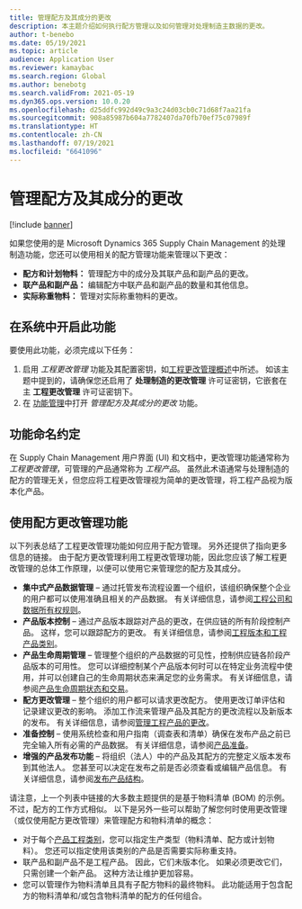 ```yaml
---
title: 管理配方及其成分的更改
description: 本主题介绍如何执行配方管理以及如何管理对处理制造主数据的更改。
author: t-benebo
ms.date: 05/19/2021
ms.topic: article
audience: Application User
ms.reviewer: kamaybac
ms.search.region: Global
ms.author: benebotg
ms.search.validFrom: 2021-05-19
ms.dyn365.ops.version: 10.0.20
ms.openlocfilehash: d25ddfc992d49c9a3c24d03cb0c71d68f7aa21fa
ms.sourcegitcommit: 908a85987b604a7782407da70fb70ef75c07989f
ms.translationtype: HT
ms.contentlocale: zh-CN
ms.lasthandoff: 07/19/2021
ms.locfileid: "6641096"
---
```

# <a name="manage-changes-in-formulas-and-their-ingredients"></a>管理配方及其成分的更改

[!include [banner](../includes/banner.md)]

如果您使用的是 Microsoft Dynamics 365 Supply Chain Management 的处理制造功能，您还可以使用相关的配方管理功能来管理以下更改：

- **配方和计划物料：** 管理配方中的成分及其联产品和副产品的更改。
- **联产品和副产品：** 编辑配方中联产品和副产品的数量和其他信息。
- **实际称重物料：** 管理对实际称重物料的更改。

## <a name="turn-on-this-feature-in-your-system"></a>在系统中开启此功能

要使用此功能，必须完成以下任务：

1. 启用 *工程更改管理* 功能及其配置密钥，如[工程更改管理概述](product-engineering-overview.md)中所述。 如该主题中提到的，请确保您还启用了 **处理制造的更改管理** 许可证密钥，它嵌套在主 **工程更改管理** 许可证密钥下。
1. 在 [功能管理](../../fin-ops-core/fin-ops/get-started/feature-management/feature-management-overview.md)中打开 *管理配方及其成分的更改* 功能。

## <a name="feature-naming-conventions"></a>功能命名约定

在 Supply Chain Management 用户界面 (UI) 和文档中，更改管理功能通常称为 *工程更改管理*，可管理的产品通常称为 *工程产品*。 虽然此术语通常与处理制造的配方的管理无关，但您应将工程更改管理视为简单的更改管理，将工程产品视为版本化产品。

## <a name="work-with-formula-change-management-features"></a>使用配方更改管理功能

以下列表总结了工程更改管理功能如何应用于配方管理。 另外还提供了指向更多信息的链接。 由于配方更改管理利用工程更改管理功能，因此您应该了解工程更改管理的总体工作原理，以便可以使用它来管理您的配方及其成分。

- **集中式产品数据管理** – 通过托管发布流程设置一个组织，该组织确保整个企业的用户都可以使用准确且相关的产品数据。 有关详细信息，请参阅[工程公司和数据所有权规则](engineering-org-data-ownership-rules.md)。
- **产品版本控制** – 通过产品版本跟踪对产品的更改，在供应链的所有阶段控制产品。 这样，您可以跟踪配方的更改。 有关详细信息，请参阅[工程版本和工程产品类别](engineering-versions-product-category.md)。
- **产品生命周期管理** – 管理整个组织的产品数据的可见性，控制供应链各阶段产品版本的可用性。 您可以详细控制某个产品版本何时可以在特定业务流程中使用，并可以创建自己的生命周期状态来满足您的业务需求。 有关详细信息，请参阅[产品生命周期状态和交易](product-lifecycle-state-transactions.md)。
- **配方更改管理** – 整个组织的用户都可以请求更改配方。 使用更改订单评估和记录建议更改的影响。 添加工作流来管理产品及其配方的更改流程以及新版本的发布。 有关详细信息，请参阅[管理工程产品的更改](engineering-change-management.md)。
- **准备控制** – 使用系统检查和用户指南（调查表和清单）确保在发布产品之前已完全输入所有必需的产品数据。 有关详细信息，请参阅[产品准备](product-readiness.md)。
- **增强的产品发布功能** – 将组织（法人）中的产品及其配方的完整定义版本发布到其他法人。 您甚至可以决定在发布之前是否必须查看或编辑产品信息。 有关详细信息，请参阅[发布产品结构](release-product-structure.md)。

请注意，上一个列表中链接的大多数主题提供的是基于物料清单 (BOM) 的示例。 不过，配方的工作方式相似。 以下是另外一些可以帮助了解您何时使用更改管理（或仅使用配方更改管理）来管理配方和物料清单的概念：

- 对于每个[产品工程类别](engineering-versions-product-category.md)，您可以指定生产类型（物料清单、配方或计划物料）。 您还可以指定使用该类别的产品是否需要实际称重支持。
- 联产品和副产品不是工程产品。 因此，它们未版本化。 如果必须更改它们，只需创建一个新产品。 这种方法让维护更加容易。
- 您可以管理作为物料清单且具有子配方物料的最终物料。 此功能适用于包含配方的物料清单和/或包含物料清单的配方的任何组合。
